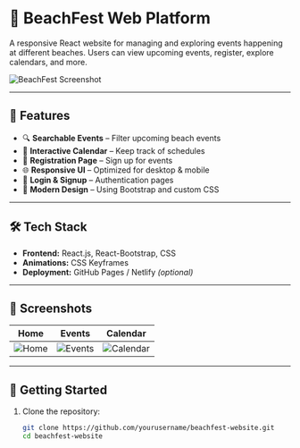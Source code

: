 # 🌊 BeachFest Web Platform

A responsive React website for managing and exploring events happening at different beaches. Users can view upcoming events, register, explore calendars, and more.

![BeachFest Screenshot](./screenshot.png)

---

## 🚀 Features

- 🔍 **Searchable Events** – Filter upcoming beach events
- 📅 **Interactive Calendar** – Keep track of schedules
- 📝 **Registration Page** – Sign up for events
- 🌐 **Responsive UI** – Optimized for desktop & mobile
- 🔐 **Login & Signup** – Authentication pages
- 🎨 **Modern Design** – Using Bootstrap and custom CSS

---

## 🛠️ Tech Stack

- **Frontend:** React.js, React-Bootstrap, CSS
- **Animations:** CSS Keyframes
- **Deployment:** GitHub Pages / Netlify *(optional)*

---

## 📸 Screenshots

| Home | Events | Calendar |
|------|--------|----------|
| ![Home](./screenshots/home.png) | ![Events](./screenshots/events.png) | ![Calendar](./screenshots/calendar.png) |

---

## 🧪 Getting Started

1. Clone the repository:
   ```bash
   git clone https://github.com/yourusername/beachfest-website.git
   cd beachfest-website

